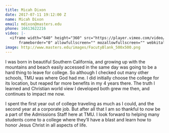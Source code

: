 ```yaml
---
title: Micah Dixon
date: 2017-07-11 19:12:00 Z
name: Micah Dixon
email: mdixon@masters.edu
phone: 16613622216
video: |-
  <iframe width="640" height="360" src="https://player.vimeo.com/video/188209246"
      frameborder="0" allowfullscreen="" mozallowfullscreen="" webkitallowfullscreen=""></iframe>
image: http://www.masters.edu/images/FacutyBlank_500x500.png
---
```


I was born in beautiful Southern California, and growing up with the mountains and beach easily accessed in the same day was going to be a hard thing to leave for college. So although I checked out many other schools, TMU was where God had me. I did initially choose the college for its location, but reaped far more benefits in my 4 years there. The truth I learned and Christian world view I developed both grew me then, and continues to impact me now.

I spent the first year out of college traveling as much as I could, and the second year at a corporate job. But after all that I am so thankful to now be a part of the Admissions Staff here at TMU. I look forward to helping many students come to a college where they’ll have a blast and learn how to honor Jesus Christ in all aspects of life.